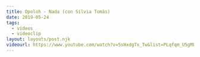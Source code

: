 ```yaml
---
title: Opoloh - Nada (con Sílvia Tomàs)
date: 2019-05-24
tags:
  - videos
  - videoclip
layout: layouts/post.njk
videourl: https://www.youtube.com/watch?v=5sHxdgTx_Tw&list=PLqfqm_U5gMLlP5XSANN1uSYl-UO4jrgrx&index=3
---
```

